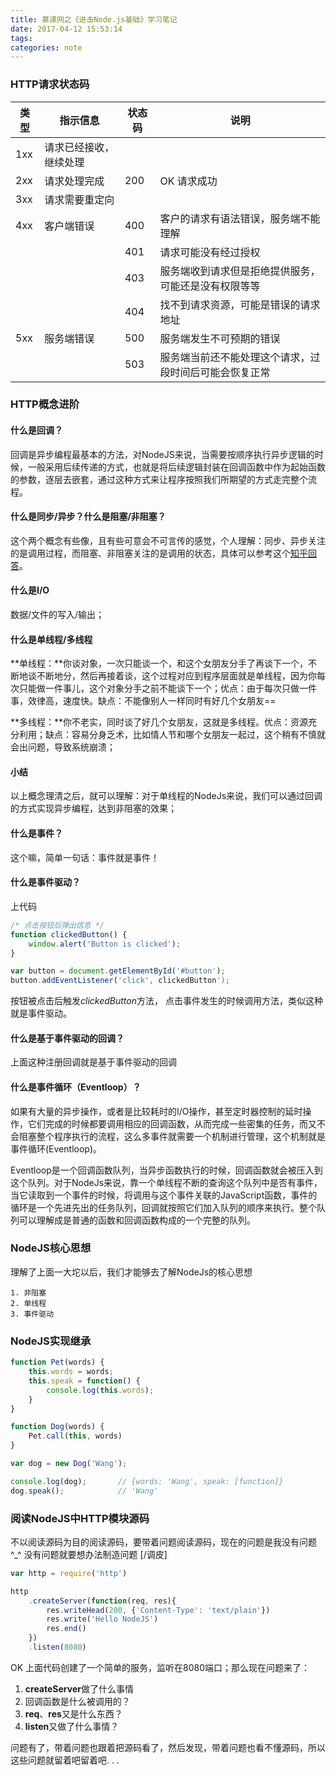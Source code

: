 ```yaml
---
title: 慕课网之《进击Node.js基础》学习笔记
date: 2017-04-12 15:53:14
tags:
categories: note
---
```

### HTTP请求状态码

类型	|	指示信息				|	状态码	|  说明
---		|	---						|	---		|  ---
1xx		|	请求已经接收，继续处理	|	
2xx		|	请求处理完成			|	200		| OK 请求成功
3xx		|	请求需要重定向			|	
4xx		| 	客户端错误				|	400		| 客户的请求有语法错误，服务端不能理解
		|							|	401		| 请求可能没有经过授权
		|							|	403		| 服务端收到请求但是拒绝提供服务，可能还是没有权限等等
		|							|	404		| 找不到请求资源，可能是错误的请求地址
5xx		|	服务端错误				|	500		| 服务端发生不可预期的错误
		|							|	503		| 服务端当前还不能处理这个请求，过段时间后可能会恢复正常
		
### HTTP概念进阶
#### 什么是回调？

回调是异步编程最基本的方法，对NodeJS来说，当需要按顺序执行异步逻辑的时候，一般采用后续传递的方式，也就是将后续逻辑封装在回调函数中作为起始函数的参数，逐层去嵌套，通过这种方式来让程序按照我们所期望的方式走完整个流程。

#### 什么是同步/异步？什么是阻塞/非阻塞？

这个两个概念有些像，且有些可意会不可言传的感觉，个人理解：同步、异步关注的是调用过程，而阻塞、非阻塞关注的是调用的状态，具体可以参考这个[知乎回答](https://www.zhihu.com/question/19732473)。

#### 什么是I/O

数据/文件的写入/输出；


#### 什么是单线程/多线程

**单线程：**你谈对象，一次只能谈一个，和这个女朋友分手了再谈下一个，不断地谈不断地分，然后再接着谈，这个过程对应到程序层面就是单线程，因为你每次只能做一件事儿，这个对象分手之前不能谈下一个；优点：由于每次只做一件事，效律高，速度快。缺点：不能像别人一样同时有好几个女朋友==

**多线程：**你不老实，同时谈了好几个女朋友，这就是多线程。优点：资源充分利用；缺点：容易分身乏术，比如情人节和哪个女朋友一起过，这个稍有不慎就会出问题，导致系统崩溃；

#### 小结
以上概念理清之后，就可以理解：对于单线程的NodeJs来说，我们可以通过回调的方式实现异步编程，达到非阻塞的效果；

#### 什么是事件？
这个嘛，简单一句话：事件就是事件！
#### 什么是事件驱动？
上代码

```js
/* 点击按钮后弹出信息 */
function clickedButton() {
	window.alert('Button is clicked');
}

var button = document.getElementById('#button');
button.addEventListener('click', clickedButton');

```
按钮被点击后触发*clickedButton*方法， 点击事件发生的时候调用方法，类似这种就是事件驱动。

#### 什么是基于事件驱动的回调？
上面这种注册回调就是基于事件驱动的回调
#### 什么是事件循环（Eventloop）？
如果有大量的异步操作，或者是比较耗时的I/O操作，甚至定时器控制的延时操作，它们完成的时候都要调用相应的回调函数，从而完成一些密集的任务，而又不会阻塞整个程序执行的流程，这么多事件就需要一个机制进行管理，这个机制就是事件循环(Eventloop)。


Eventloop是一个回调函数队列，当异步函数执行的时候，回调函数就会被压入到这个队列。对于NodeJs来说，靠一个单线程不断的查询这个队列中是否有事件，当它读取到一个事件的时候，将调用与这个事件关联的JavaScript函数，事件的循环是一个先进先出的任务队列，回调就按照它们加入队列的顺序来执行。整个队列可以理解成是普通的函数和回调函数构成的一个完整的队列。

### NodeJS核心思想
理解了上面一大坨以后，我们才能够去了解NodeJs的核心思想

	1. 非阻塞
	2. 单线程
	3. 事件驱动
	
### NodeJS实现继承
```js
function Pet(words) {
	this.words = words;
	this.speak = function() {
		console.log(this.words);
	}
}

function Dog(words) {
	Pet.call(this, words)
}

var dog = new Dog('Wang');

console.log(dog);		// {words: 'Wang', speak: [function]}
dog.speak();			// 'Wang'
```

### 阅读NodeJS中HTTP模块源码

不以阅读源码为目的阅读源码，要带着问题阅读源码，现在的问题是我没有问题 ^_^
没有问题就要想办法制造问题 [/调皮]

```js
var http = require('http')

http
	.createServer(function(req, res){
		res.writeHead(200, {'Content-Type': 'text/plain'})
		res.write('Hello NodeJS')
		res.end()
	})
	.listen(8080)
```
OK 上面代码创建了一个简单的服务，监听在8080端口；那么现在问题来了：

1. **createServer**做了什么事情
2. 回调函数是什么被调用的？
3. **req**、**res**又是什么东西？
4. **listen**又做了什么事情？

问题有了，带着问题也跟着把源码看了，然后发现，带着问题也看不懂源码，所以这些问题就留着吧留着吧. . .